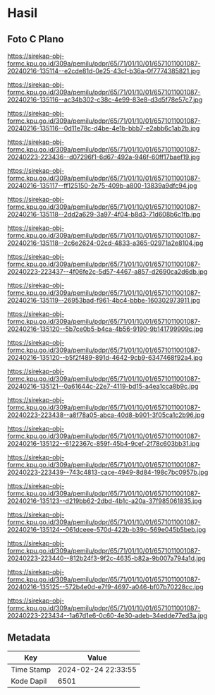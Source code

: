 # Hasil

## Foto C Plano

https://sirekap-obj-formc.kpu.go.id/309a/pemilu/pdpr/65/71/01/10/01/6571011001087-20240216-135114--e2cde81d-0e25-43cf-b36a-0f7774385821.jpg

https://sirekap-obj-formc.kpu.go.id/309a/pemilu/pdpr/65/71/01/10/01/6571011001087-20240216-135116--ac34b302-c38c-4e99-83e8-d3d5f78e57c7.jpg

https://sirekap-obj-formc.kpu.go.id/309a/pemilu/pdpr/65/71/01/10/01/6571011001087-20240216-135116--0d11e78c-d4be-4e1b-bbb7-e2abb6c1ab2b.jpg

https://sirekap-obj-formc.kpu.go.id/309a/pemilu/pdpr/65/71/01/10/01/6571011001087-20240223-223436--d07296f1-6d67-492a-946f-60ff17baef19.jpg

https://sirekap-obj-formc.kpu.go.id/309a/pemilu/pdpr/65/71/01/10/01/6571011001087-20240216-135117--ff125150-2e75-409b-a800-13839a9dfc94.jpg

https://sirekap-obj-formc.kpu.go.id/309a/pemilu/pdpr/65/71/01/10/01/6571011001087-20240216-135118--2dd2a629-3a97-4f04-b8d3-71d608b6c1fb.jpg

https://sirekap-obj-formc.kpu.go.id/309a/pemilu/pdpr/65/71/01/10/01/6571011001087-20240216-135118--2c6e2624-02cd-4833-a365-02971a2e8104.jpg

https://sirekap-obj-formc.kpu.go.id/309a/pemilu/pdpr/65/71/01/10/01/6571011001087-20240223-223437--4f06fe2c-5d57-4467-a857-d2690ca2d6db.jpg

https://sirekap-obj-formc.kpu.go.id/309a/pemilu/pdpr/65/71/01/10/01/6571011001087-20240216-135119--26953bad-f961-4bc4-bbbe-160302973911.jpg

https://sirekap-obj-formc.kpu.go.id/309a/pemilu/pdpr/65/71/01/10/01/6571011001087-20240216-135120--5b7ce0b5-b4ca-4b56-9190-9b141799909c.jpg

https://sirekap-obj-formc.kpu.go.id/309a/pemilu/pdpr/65/71/01/10/01/6571011001087-20240216-135120--b5f2f489-891d-4642-9cb9-6347468f92a4.jpg

https://sirekap-obj-formc.kpu.go.id/309a/pemilu/pdpr/65/71/01/10/01/6571011001087-20240216-135121--0a61644c-22e7-4119-bd15-a4ea1cca8b9c.jpg

https://sirekap-obj-formc.kpu.go.id/309a/pemilu/pdpr/65/71/01/10/01/6571011001087-20240223-223438--a8f78a05-abca-40d8-b901-3f05ca1c2b96.jpg

https://sirekap-obj-formc.kpu.go.id/309a/pemilu/pdpr/65/71/01/10/01/6571011001087-20240216-135122--6122367c-859f-45b4-9cef-2f78c603bb31.jpg

https://sirekap-obj-formc.kpu.go.id/309a/pemilu/pdpr/65/71/01/10/01/6571011001087-20240223-223439--743c4813-cace-4949-8d84-198c7bc0957b.jpg

https://sirekap-obj-formc.kpu.go.id/309a/pemilu/pdpr/65/71/01/10/01/6571011001087-20240216-135123--d219bb62-2dbd-4b1c-a20a-37f985061835.jpg

https://sirekap-obj-formc.kpu.go.id/309a/pemilu/pdpr/65/71/01/10/01/6571011001087-20240216-135124--061dceee-570d-422b-b39c-569e045b5beb.jpg

https://sirekap-obj-formc.kpu.go.id/309a/pemilu/pdpr/65/71/01/10/01/6571011001087-20240223-223440--812b24f3-9f2c-4635-b82a-9b007a794a1d.jpg

https://sirekap-obj-formc.kpu.go.id/309a/pemilu/pdpr/65/71/01/10/01/6571011001087-20240216-135125--572b4e0d-e7f9-4697-a046-bf07b70228cc.jpg

https://sirekap-obj-formc.kpu.go.id/309a/pemilu/pdpr/65/71/01/10/01/6571011001087-20240223-223434--1a67d1e6-0c60-4e30-adeb-34edde77ed3a.jpg


## Metadata

| Key        | Value               |
| ---------- | ------------------- |
| Time Stamp | 2024-02-24 22:33:55 |
| Kode Dapil | 6501                |



